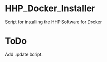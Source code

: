 # HHP_Docker_Installer
Script for installing the HHP Software for Docker

# ToDo
Add update Script.
